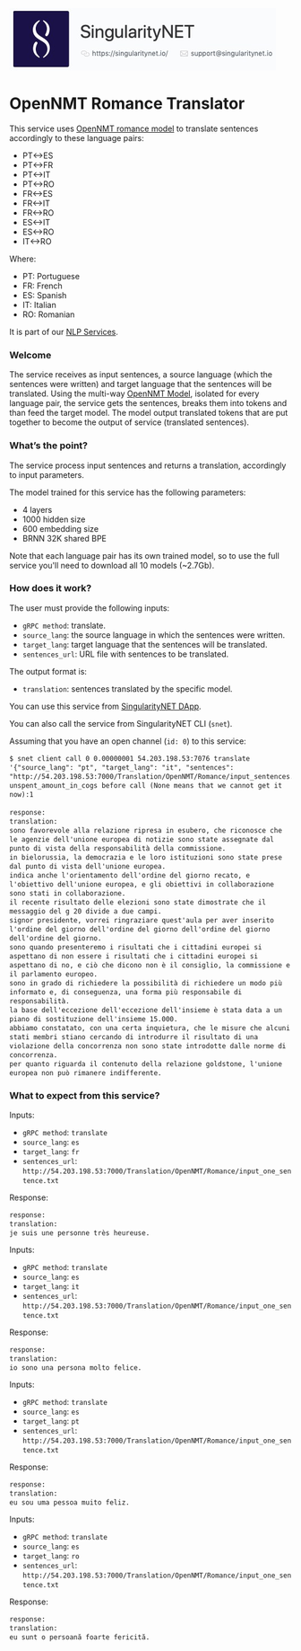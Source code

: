 [issue-template]: ../../../issues/new?template=BUG_REPORT.md
[feature-template]: ../../../issues/new?template=FEATURE_REQUEST.md

![singnetlogo](../assets/singnet-logo.jpg?raw=true 'SingularityNET')

# OpenNMT Romance Translator

This service uses [OpenNMT romance model](http://forum.opennmt.net/t/training-romance-multi-way-model/86)
to translate sentences accordingly to these language pairs:
 
- PT<->ES
- PT<->FR
- PT<->IT
- PT<->RO
- FR<->ES
- FR<->IT
- FR<->RO
- ES<->IT
- ES<->RO
- IT<->RO

Where:

- PT: Portuguese
- FR: French
- ES: Spanish
- IT: Italian
- RO: Romanian

It is part of our [NLP Services](https://github.com/singnet/nlp-services).

### Welcome

The service receives as input sentences, a source language (which the sentences were written) and target language 
that the sentences will be translated. Using the multi-way [OpenNMT Model](http://opennmt.net/Models/), isolated for
every language pair, the service gets the sentences, breaks them into tokens and than feed the target model.
The model output translated tokens that are put together to become the output of service (translated sentences).

### What’s the point?

The service process input sentences and returns a translation, accordingly to input parameters. 

The model trained for this service has the following parameters:

- 4 layers
- 1000 hidden size
- 600 embedding size
- BRNN 32K shared BPE

Note that each language pair has its own trained model, so to use the full service you'll need to 
download all 10 models (~2.7Gb).

### How does it work?

The user must provide the following inputs:

 - `gRPC method`: translate.
 - `source_lang`: the source language in which the sentences were written.
 - `target_lang`: target language that the sentences will be translated.
 - `sentences_url`: URL file with sentences to be translated.

The output format is:
 - `translation`: sentences translated by the specific model.
 
You can use this service from [SingularityNET DApp](http://beta.singularitynet.io/).

You can also call the service from SingularityNET CLI (`snet`).

Assuming that you have an open channel (`id: 0`) to this service:

```
$ snet client call 0 0.00000001 54.203.198.53:7076 translate '{"source_lang": "pt", "target_lang": "it", "sentences": "http://54.203.198.53:7000/Translation/OpenNMT/Romance/input_sentences.txt"}'
unspent_amount_in_cogs before call (None means that we cannot get it now):1

response:
translation:
sono favorevole alla relazione ripresa in esubero, che riconosce che le agenzie dell'unione europea di notizie sono state assegnate dal punto di vista della responsabilità della commissione.
in bielorussia, la democrazia e le loro istituzioni sono state prese dal punto di vista dell'unione europea.
indica anche l'orientamento dell'ordine del giorno recato, e l'obiettivo dell'unione europea, e gli obiettivi in collaborazione sono stati in collaborazione.
il recente risultato delle elezioni sono state dimostrate che il messaggio del g 20 divide a due campi.
signor presidente, vorrei ringraziare quest'aula per aver inserito l'ordine del giorno dell'ordine del giorno dell'ordine del giorno dell'ordine del giorno.
sono quando presenteremo i risultati che i cittadini europei si aspettano di non essere i risultati che i cittadini europei si aspettano di no, e ciò che dicono non è il consiglio, la commissione e il parlamento europeo.
sono in grado di richiedere la possibilità di richiedere un modo più informato e, di conseguenza, una forma più responsabile di responsabilità.
la base dell'eccezione dell'eccezione dell'insieme è stata data a un piano di sostituzione dell'insieme 15.000.
abbiamo constatato, con una certa inquietura, che le misure che alcuni stati membri stiano cercando di introdurre il risultato di una violazione della concorrenza non sono state introdotte dalle norme di concorrenza.
per quanto riguarda il contenuto della relazione goldstone, l'unione europea non può rimanere indifferente.
```

### What to expect from this service?

Inputs:

 - `gRPC method`: `translate`
 - `source_lang`: `es`
 - `target_lang`: `fr`
 - `sentences_url`: `http://54.203.198.53:7000/Translation/OpenNMT/Romance/input_one_sentence.txt`

Response:

```
response:
translation:
je suis une personne très heureuse.
```

Inputs:

 - `gRPC method`: `translate`
 - `source_lang`: `es`
 - `target_lang`: `it`
 - `sentences_url`: `http://54.203.198.53:7000/Translation/OpenNMT/Romance/input_one_sentence.txt`

Response:

```
response:
translation:
io sono una persona molto felice.
```

Inputs:

 - `gRPC method`: `translate`
 - `source_lang`: `es`
 - `target_lang`: `pt`
 - `sentences_url`: `http://54.203.198.53:7000/Translation/OpenNMT/Romance/input_one_sentence.txt`

Response:

```
response:
translation:
eu sou uma pessoa muito feliz.
```

Inputs:

 - `gRPC method`: `translate`
 - `source_lang`: `es`
 - `target_lang`: `ro`
 - `sentences_url`: `http://54.203.198.53:7000/Translation/OpenNMT/Romance/input_one_sentence.txt`

Response:

```
response:
translation:
eu sunt o persoană foarte fericită.
```